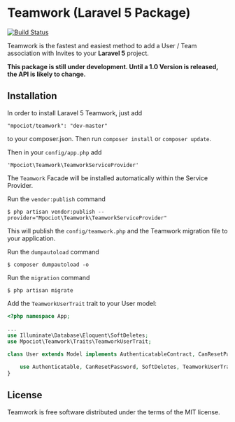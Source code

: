 # Teamwork (Laravel 5 Package)

[![Build Status](https://travis-ci.org/mpociot/teamwork.svg)](https://travis-ci.org/mpociot/teamwork)

Teamwork is the fastest and easiest method to add a User / Team association with Invites to your **Laravel 5** project.

**This package is still under development. Until a 1.0 Version is released, the API is likely to change.**

## Installation

In order to install Laravel 5 Teamwork, just add 

    "mpociot/teamwork": "dev-master"

to your composer.json. Then run `composer install` or `composer update`.

Then in your `config/app.php` add 

    'Mpociot\Teamwork\TeamworkServiceProvider'
    
The `Teamwork` Facade will be installed automatically within the Service Provider.

Run the `vendor:publish` command

    $ php artisan vendor:publish --provider="Mpociot\Teamwork\TeamworkServiceProvider"

This will publish the `config/teamwork.php` and the Teamwork migration file to your application.

Run the `dumpautoload` command

    $ composer dumpautoload -o

Run the `migration` command

    $ php artisan migrate
    
    
Add the `TeamworkUserTrait` trait to your User model:

```php
<?php namespace App;

...
use Illuminate\Database\Eloquent\SoftDeletes;
use Mpociot\Teamwork\Traits\TeamworkUserTrait;

class User extends Model implements AuthenticatableContract, CanResetPasswordContract {

	use Authenticatable, CanResetPassword, SoftDeletes, TeamworkUserTrait;
}
```

    
## License

Teamwork is free software distributed under the terms of the MIT license.